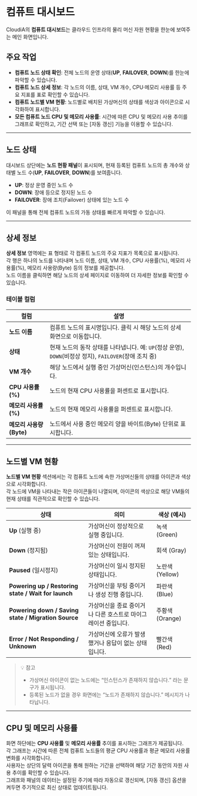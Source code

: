# 컴퓨트 대시보드

CloudiA의 **컴퓨트 대시보드**는 클라우드 인프라의 물리 머신 자원 현황을 한눈에 보여주는 메인 화면입니다.

## 주요 작업

- **컴퓨트 노드 상태 확인**: 전체 노드의 운영 상태(**UP**, **FAILOVER**, **DOWN**)를 한눈에 파악할 수 있습니다.
- **컴퓨트 노드 상세 정보**: 각 노드의 이름, 상태, VM 개수, CPU·메모리 사용률 등 주요 지표를 표로 확인할 수 있습니다.
- **컴퓨트 노드별 VM 현황**: 노드별로 배치된 가상머신의 상태를 색상과 아이콘으로 시각화하여 표시합니다.
- **모든 컴퓨트 노드 CPU 및 메모리 사용률**: 시간에 따른 CPU 및 메모리 사용 추이를 그래프로 확인하고, 기간 선택 또는 [자동 갱신] 기능을 이용할 수 있습니다.

---

## 노드 상태

대시보드 상단에는 **노드 현황 패널**이 표시되며, 현재 등록된 컴퓨트 노드의 총 개수와 상태별 노드 수(**UP**, **FAILOVER**, **DOWN**)를 보여줍니다.

- **UP**: 정상 운영 중인 노드 수
- **DOWN**: 장애 등으로 정지된 노드 수
- **FAILOVER**: 장애 조치(Failover) 상태에 있는 노드 수

이 패널을 통해 전체 컴퓨트 노드의 가동 상태를 빠르게 파악할 수 있습니다.

---

## 상세 정보

**상세 정보** 영역에는 표 형태로 각 컴퓨트 노드의 주요 지표가 목록으로 표시됩니다.  
각 행은 하나의 노드를 나타내며 노드 이름, 상태, VM 개수, CPU 사용률(%), 메모리 사용률(%), 메모리 사용량(Byte) 등의 정보를 제공합니다.  
노드 이름을 클릭하면 해당 노드의 상세 페이지로 이동하여 더 자세한 정보를 확인할 수 있습니다.

### 테이블 컬럼

| 컬럼                   | 설명                                                                                   |
|------------------------|----------------------------------------------------------------------------------------|
| **노드 이름**          | 컴퓨트 노드의 표시명입니다. 클릭 시 해당 노드의 상세 화면으로 이동합니다.              |
| **상태**               | 현재 노드의 동작 상태를 나타냅니다. 예: `UP`(정상 운영), `DOWN`(비정상 정지), `FAILOVER`(장애 조치 중) |
| **VM 개수**            | 해당 노드에서 실행 중인 가상머신(인스턴스)의 개수입니다.                               |
| **CPU 사용률(%)**      | 노드의 현재 CPU 사용률을 퍼센트로 표시합니다.                                           |
| **메모리 사용률(%)**   | 노드의 현재 메모리 사용률을 퍼센트로 표시합니다.                                        |
| **메모리 사용량(Byte)** | 노드에서 사용 중인 메모리 양을 바이트(Byte) 단위로 표시합니다.                         |

---

## 노드별 VM 현황

**노드별 VM 현황** 섹션에서는 각 컴퓨트 노드에 속한 가상머신들의 상태를 아이콘과 색상으로 시각화합니다.  
각 노드에 VM을 나타내는 작은 아이콘들이 나열되며, 아이콘의 색상으로 해당 VM들의 현재 상태를 직관적으로 확인할 수 있습니다.

| 상태 | 의미 | 색상 (예시) |
|------|------|--------------|
| **Up** (실행 중) | 가상머신이 정상적으로 실행 중입니다. | 녹색 (Green) |
| **Down** (정지됨) | 가상머신이 전원이 꺼져 있는 상태입니다. | 회색 (Gray) |
| **Paused** (일시정지) | 가상머신이 일시 정지된 상태입니다. | 노란색 (Yellow) |
| **Powering up / Restoring state / Wait for launch** | 가상머신을 부팅 중이거나 생성 진행 중입니다. | 파란색 (Blue) |
| **Powering down / Saving state / Migration Source** | 가상머신을 종료 중이거나 다른 호스트로 마이그레이션 중입니다. | 주황색 (Orange) |
| **Error / Not Responding / Unknown** | 가상머신에 오류가 발생했거나 응답이 없는 상태입니다. | 빨간색 (Red) |

> 💡 참고  
> - 가상머신 아이콘이 없는 노드에는 “인스턴스가 존재하지 않습니다.” 라는 문구가 표시됩니다.  
> - 등록된 노드가 없을 경우 화면에는 “노드가 존재하지 않습니다.” 메시지가 나타납니다.

---

## CPU 및 메모리 사용률

화면 하단에는 **CPU 사용률** 및 **메모리 사용률** 추이를 표시하는 그래프가 제공됩니다.  
각 그래프는 시간에 따른 전체 컴퓨트 노드들의 평균 CPU 사용률과 평균 메모리 사용률 변화를 시각화합니다.  
사용자는 상단의 달력 아이콘을 통해 원하는 기간을 선택하여 해당 기간 동안의 자원 사용 추이를 확인할 수 있습니다.  
그래프와 패널의 데이터는 설정된 주기에 따라 자동으로 갱신되며, [자동 갱신] 옵션을 켜두면 주기적으로 최신 상태로 업데이트됩니다.
